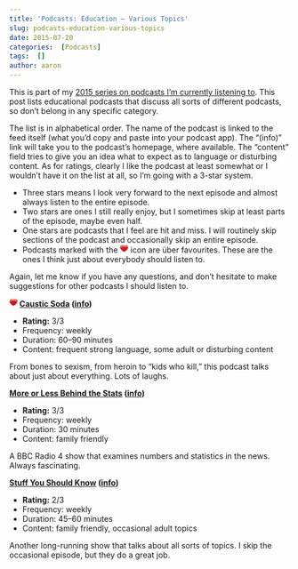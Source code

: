 ```yaml
---
title: 'Podcasts: Education – Various Topics'
slug: podcasts-education-various-topics
date: 2015-07-20
categories:  [Podcasts]
tags:  []
author: aaron
---
```


This is part of my [2015 series on podcasts I’m currently listening to](../podcasts-what-im-listening-to-2015). This post lists educational podcasts that discuss all sorts of different podcasts, so don’t belong in any specific category.

The list is in alphabetical order. The name of the podcast is linked to the feed itself (what you’d copy and paste into your podcast app). The “(info)” link will take you to the podcast’s homepage, where available. The “content” field tries to give you an idea what to expect as to language or disturbing content. As for ratings, clearly I like the podcast at least somewhat or I wouldn’t have it on the list at all, so I’m going with a 3-star system.

- Three stars means I look very forward to the next episode and almost always listen to the entire episode.
- Two stars are ones I still really enjoy, but I sometimes skip at least parts of the episode, maybe even half.
- One stars are podcasts that I feel are hit and miss. I will routinely skip sections of the podcast and occasionally skip an entire episode.
- Podcasts marked with the ![package_favorite](/images/package_favorite.png) icon are über favourites. These are the ones I think just about everybody should listen to.

Again, let me know if you have any questions, and don’t hesitate to make suggestions for other podcasts I should listen to.

**![package_favorite](/images/package_favorite.png) [Caustic Soda](http://www.causticsodapodcast.com/feed/podcast) ([info](http://www.causticsodapodcast.com/))**

- **Rating:** 3/3
- Frequency: weekly
- Duration: 60–90 minutes
- Content: frequent strong language, some adult or disturbing content

From bones to sexism, from heroin to “kids who kill,” this podcast talks about just about everything. Lots of laughs.

**[More or Less Behind the Stats](http://downloads.bbc.co.uk/podcasts/radio4/moreorless/rss.xml) ([info](http://www.bbc.co.uk/programmes/b006qshd))**

- **Rating:** 3/3
- Frequency: weekly
- Duration: 30 minutes
- Content: family friendly

A BBC Radio 4 show that examines numbers and statistics in the news. Always fascinating.

**[Stuff You Should Know](http://www.howstuffworks.com/podcasts/stuff-you-should-know.rss) ([info](http://www.stuffyoushouldknow.com/podcasts/))**

- **Rating:** 2/3
- Frequency: weekly
- Duration: 45–60 minutes
- Content: family friendly, occasional adult topics

Another long-running show that talks about all sorts of topics. I skip the occasional episode, but they do a great job.
